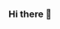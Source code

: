 ### Hi there 👋

<!--
**swerce/swerce** is a ✨ _special_ ✨ repository because its `README.md` (this file) appears on your GitHub profile.

Here are some ideas to get you started:


-->
